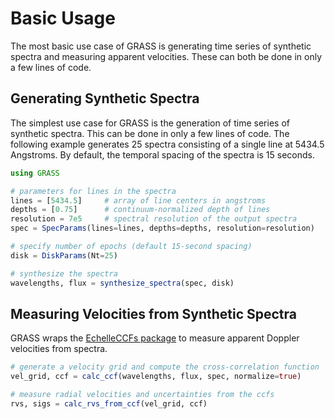 # Basic Usage

The most basic use case of GRASS is generating time series of synthetic spectra and measuring apparent velocities. These can both be done in only a few lines of code.

## Generating Synthetic Spectra

The simplest use case for GRASS is the generation of time series of synthetic spectra. This can be done in only a few lines of code. The following example generates 25 spectra consisting of a single line at 5434.5 Angstroms. By default, the temporal spacing of the spectra is 15 seconds.

```julia
using GRASS

# parameters for lines in the spectra
lines = [5434.5]     # array of line centers in angstroms
depths = [0.75]      # continuum-normalized depth of lines
resolution = 7e5     # spectral resolution of the output spectra
spec = SpecParams(lines=lines, depths=depths, resolution=resolution)

# specify number of epochs (default 15-second spacing)
disk = DiskParams(Nt=25)

# synthesize the spectra
wavelengths, flux = synthesize_spectra(spec, disk)
```

## Measuring Velocities from Synthetic Spectra

GRASS wraps the [EchelleCCFs package]() to measure apparent Doppler velocities from spectra.

```julia
# generate a velocity grid and compute the cross-correlation function
vel_grid, ccf = calc_ccf(wavelengths, flux, spec, normalize=true)

# measure radial velocities and uncertainties from the ccfs
rvs, sigs = calc_rvs_from_ccf(vel_grid, ccf)
```
